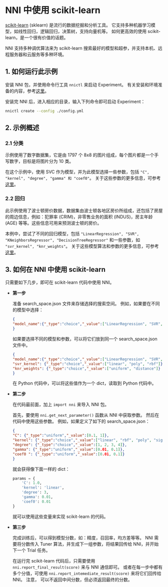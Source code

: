 # NNI 中使用 scikit-learn

[scikit-learn](https://github.com/scikit-learn/scikit-learn) (sklearn) 是流行的数据挖掘和分析工具。 它支持多种机器学习模型，如线性回归，逻辑回归，决策树，支持向量机等。 如何更高效的使用 scikit-learn，是一个很有价值的话题。

NNI 支持多种调优算法来为 scikit-learn 搜索最好的模型和超参，并支持本机、远程服务器和云服务等多种环境。

## 1. 如何运行此示例

安装 NNI 包，并使用命令行工具 `nnictl` 来启动 Experiment。 有关安装和环境准备的内容，参考[这里](../Tutorial/QuickStart.md)。

安装完 NNI 后，进入相应的目录，输入下列命令即可启动 Experiment：

```bash
nnictl create --config ./config.yml
```

## 2. 示例概述

### 2.1 分类

示例使用了数字数据集，它是由 1797 个 8x8 的图片组成，每个图片都是一个手写数字，目标是将图片分为 10 类。

在这个示例中，使用 SVC 作为模型，并为此模型选择一些参数，包括 `"C", "kernel", "degree", "gamma" 和 "coef0"`。 关于这些参数的更多信息，可参考[这里](https://scikit-learn.org/stable/modules/generated/sklearn.svm.SVC.html)。

### 2.2 回归

此示例使用了波士顿房价数据，数据集由波士顿各地区房价所组成，还包括了房屋的周边信息，例如：犯罪率 (CRIM)，非零售业务的面积 (INDUS)，房主年龄 (AGE) 等等。这些信息可用来预测波士顿的房价。

本例中，尝试了不同的回归模型，包括 `"LinearRegression", "SVR", "KNeighborsRegressor", "DecisionTreeRegressor"` 和一些参数，如 `"svr_kernel", "knr_weights"`。 关于这些模型算法和参数的更多信息，可参考[这里](https://scikit-learn.org/stable/supervised_learning.html#supervised-learning)。

## 3. 如何在 NNI 中使用 scikit-learn

只需要如下几步，即可在 scikit-learn 代码中使用 NNI。

* **第一步**
    
    准备 search_space.json 文件来存储选择的搜索空间。 例如，如果要在不同的模型中选择：
    
    ```json
    {
    "model_name":{"_type":"choice","_value":["LinearRegression", "SVR", "KNeighborsRegressor", "DecisionTreeRegressor"]}
    }
    ```
    
    如果要选择不同的模型和参数，可以将它们放到同一个 search_space.json 文件中。
    
    ```json
    {
    "model_name":{"_type":"choice","_value":["LinearRegression", "SVR", "KNeighborsRegressor", "DecisionTreeRegressor"]},
    "svr_kernel": {"_type":"choice","_value":["linear", "poly", "rbf"]},
    "knr_weights": {"_type":"choice","_value":["uniform", "distance"]}
    }
    ```
    
    在 Python 代码中，可以将这些值作为一个 dict，读取到 Python 代码中。

* **第二步**
    
    在代码最前面，加上 `import nni` 来导入 NNI 包。
    
    首先，要使用 `nni.get_next_parameter()` 函数从 NNI 中获取参数。 然后在代码中使用这些参数。 例如，如果定义了如下的 search_space.json：
    
    ```json
    {
    "C": {"_type":"uniform","_value":[0.1, 1]},
    "kernel": {"_type":"choice","_value":["linear", "rbf", "poly", "sigmoid"]},
    "degree": {"_type":"choice","_value":[1, 2, 3, 4]},
    "gamma": {"_type":"uniform","_value":[0.01, 0.1]},
    "coef0 ": {"_type":"uniform","_value":[0.01, 0.1]}
    }
    ```
    
    就会获得像下面一样的 dict：
    
    ```python
    params = {
        'C': 1.0,
        'kernel': 'linear',
        'degree': 3,
        'gamma': 0.01,
        'coef0': 0.01
    }
    ```
    
    就可以使用这些变量来实现 scikit-learn 的代码。

* **第三步**
    
    完成训练后，可以得到模型分数，如：精度，召回率，均方差等等。 NNI 需要将分数传入 Tuner 算法，并生成下一组参数，将结果回传给 NNI，并开始下一个 Trial 任务。
    
    在运行完 scikit-learn 代码后，只需要使用 `nni.report_final_result(score)` 来与 NNI 通信即可。 或者在每一步中都有多个分值，可使用 `nni.report_intemediate_result(score)` 来将它们回传给 NNI。 注意， 可以不返回中间分数，但必须返回最终的分数。